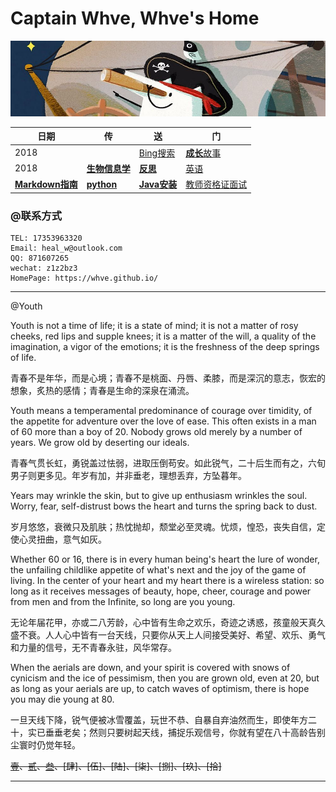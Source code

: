 # **Captain Whve, Whve's Home**   

![Captain](images/望远镜.jpg)

日期 | **传** | **送** | **门** 
---- | ---- | ---- |---
2018 |  | [Bing搜索](https://cn.bing.com/) | [**成长**故事](https://whve.github.io/a/storys)
2018 | [**生物信息学**](https://whve.github.io/a/bio/) | [**反思**](https://whve.github.io/a/note/) | [英语](https://whve.github.io/a/eng/)
[**Markdown指南**](https://whve.github.io/a/markdown/) | [**python**](https://whve.github.io/a/python/) | [**Java安装**](https://whve.github.io/a/Java/) | [教师资格证面试](https://whve.github.io/a/teacher)

### **@联系方式**
```
TEL: 17353963320
Email: heal_w@outlook.com
QQ: 871607265
wechat: z1z2bz3
HomePage: https://whve.github.io/
```

***

@Youth

Youth is not a time of life; it is a state of mind; it is not a matter of rosy cheeks, red lips and supple knees; it is a matter of the will, a quality of the imagination, a vigor of the emotions; it is the freshness of the deep springs of life.

青春不是年华，而是心境；青春不是桃面、丹唇、柔膝，而是深沉的意志，恢宏的想象，炙热的感情；青春是生命的深泉在涌流。

Youth means a temperamental predominance of courage over timidity, of the appetite for adventure over the love of ease. This often exists in a man of 60 more than a boy of 20. Nobody grows old merely by a number of years. We grow old by deserting our ideals.

青春气贯长虹，勇锐盖过怯弱，进取压倒苟安。如此锐气，二十后生而有之，六旬男子则更多见。年岁有加，并非垂老，理想丢弃，方坠暮年。

Years may wrinkle the skin, but to give up enthusiasm wrinkles the soul. Worry, fear, self-distrust bows the heart and turns the spring back to dust.

岁月悠悠，衰微只及肌肤；热忱抛却，颓堂必至灵魂。忧烦，惶恐，丧失自信，定使心灵扭曲，意气如灰。

Whether 60 or 16, there is in every human being's heart the lure of wonder, the unfailing childlike appetite of what's next and the joy of the game of living. In the center of your heart and my heart there is a wireless station: so long as it receives messages of beauty, hope, cheer, courage and power from men and from the Infinite, so long are you young.

无论年届花甲，亦或二八芳龄，心中皆有生命之欢乐，奇迹之诱惑，孩童般天真久盛不衰。人人心中皆有一台天线，只要你从天上人间接受美好、希望、欢乐、勇气和力量的信号，无不青春永驻，风华常存。

When the aerials are down, and your spirit is covered with snows of cynicism and the ice of pessimism, then you are grown old, even at 20, but as long as your aerials are up, to catch waves of optimism, there is hope you may die young at 80.

一旦天线下降，锐气便被冰雪覆盖，玩世不恭、自暴自弃油然而生，即使年方二十，实已垂垂老矣；然则只要树起天线，捕捉乐观信号，你就有望在八十高龄告别尘寰时仍觉年轻。


~~[壹](https://whve.github.io/a/mima/)、[贰](https://whve.github.io/a/storys/fbi)、[叁](https://github.com/getlantern/download)、[肆]、[伍]、[陆]、[柒]、[捌]、[玖]、[拾]~~

---